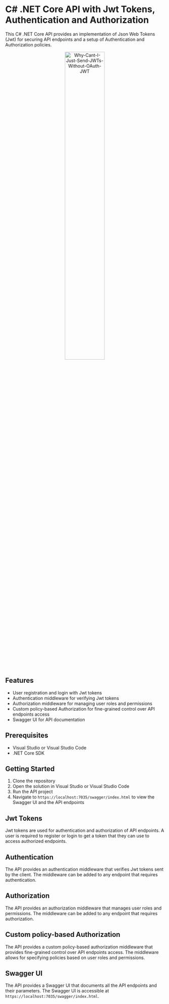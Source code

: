 # C# .NET Core API with Jwt Tokens, Authentication and Authorization
This C# .NET Core API provides an implementation of Json Web Tokens (Jwt) for securing API endpoints and a setup of Authentication and Authorization policies.
<p align="center">
  <img src="https://user-images.githubusercontent.com/25421570/232620369-5615d475-27d0-44d6-ab5d-910a083691d9.png" alt="Why-Cant-I-Just-Send-JWTs-Without-OAuth-JWT" width="50%" height="50%" />
</p>

## Features

- User registration and login with Jwt tokens
- Authentication middleware for verifying Jwt tokens
- Authorization middleware for managing user roles and permissions
- Custom policy-based Authorization for fine-grained control over API endpoints access
- Swagger UI for API documentation

## Prerequisites

- Visual Studio or Visual Studio Code
- .NET Core SDK

## Getting Started

1. Clone the repository
2. Open the solution in Visual Studio or Visual Studio Code
3. Run the API project
4. Navigate to `https://localhost:7035/swagger/index.html` to view the Swagger UI and the API endpoints

## Jwt Tokens

Jwt tokens are used for authentication and authorization of API endpoints. A user is required to register or login to get a token that they can use to access authorized endpoints.

## Authentication

The API provides an authentication middleware that verifies Jwt tokens sent by the client. The middleware can be added to any endpoint that requires authentication.

## Authorization

The API provides an authorization middleware that manages user roles and permissions. The middleware can be added to any endpoint that requires authorization.

## Custom policy-based Authorization

The API provides a custom policy-based authorization middleware that provides fine-grained control over API endpoints access. The middleware allows for specifying policies based on user roles and permissions.

## Swagger UI

The API provides a Swagger UI that documents all the API endpoints and their parameters. The Swagger UI is accessible at `https://localhost:7035/swagger/index.html`.
